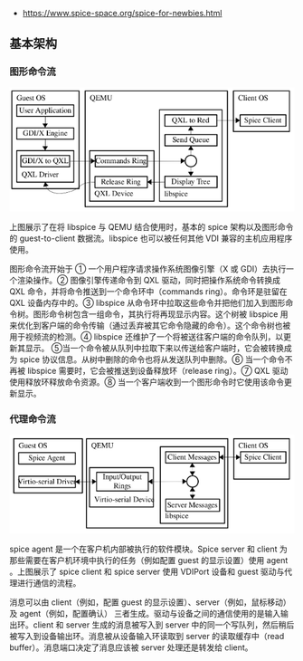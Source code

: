 - https://www.spice-space.org/spice-for-newbies.html

## 基本架构

### 图形命令流

![](img/g_cmd_flow.png)

上图展示了在将 libspice 与 QEMU 结合使用时，基本的 spice 架构以及图形命令的 guest-to-client 数据流。libspice 也可以被任何其他 VDI 兼容的主机应用程序使用。

图形命令流开始于 &#9312; 一个用户程序请求操作系统图像引擎（X 或 GDI）去执行一个渲染操作。&#9313; 图像引擎传递命令到 QXL 驱动，同时把操作系统命令转换成 QXL 命令，并将命令推送到一个命令环中（commands ring）。命令环是驻留在 QXL 设备内存中的。&#9314; libspice 从命令环中拉取这些命令并把他们加入到图形命令树。图形命令树包含一组命令，其执行将再现显示内容。这个树被 libspice 用来优化到客户端的命令传输（通过丢弃被其它命令隐藏的命令）。这个命令树也被用于视频流的检测。&#9315; libspice 还维护了一个将被送往客户端的命令队列，以更新其显示。 &#9316;当一个命令被从队列中拉取下来以传送给客户端时，它会被转换成为 spice 协议信息。从树中删除的命令也将从发送队列中删除。&#9317; 当一个命令不再被 libspice 需要时，它会被推送到设备释放环（release ring）。&#9318; QXL 驱动使用释放环释放命令资源。&#9319; 当一个客户端收到一个图形命令时它使用该命令更新显示。

### 代理命令流

![](img/a_cmd_flow.png)

spice agent 是一个在客户机内部被执行的软件模块。Spice server 和 client 为那些需要在客户机环境中执行的任务（例如配置 guest 的显示设置）使用 agent 。上图展示了 spice client 和 spice server 使用 VDIPort 设备和 guest 驱动与代理进行通信的流程。

消息可以由 client（例如，配置 guest 的显示设置）、server（例如，鼠标移动）及 agent（例如，配置确认） 三者生成。驱动与设备之间的通信使用的是输入输出环。client 和 server 生成的消息被写入到 server 中的同一个写队列，然后稍后被写入到设备输出环。消息被从设备输入环读取到 server 的读取缓存中（read buffer）。消息端口决定了消息应该被 server 处理还是转发给 client。